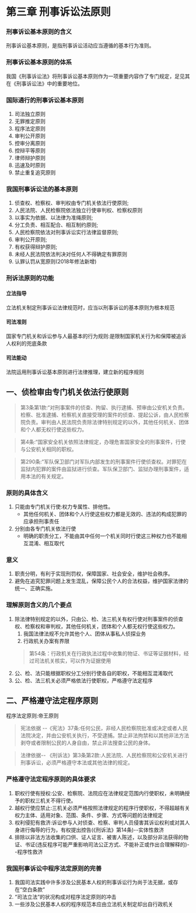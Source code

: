 # 第三章 刑事诉讼法原则
### 刑事诉讼基本原则的含义
刑事诉讼基本原则，是指刑事诉讼活动应当遵循的基本行为准则。
### 刑事诉讼基本原则的体系
我国《刑事诉讼法》将刑事诉讼基本原则作为一项重要内容作了专门规定，足见其在《刑事诉讼法》中的重要地位。
### 国际通行的刑事诉讼基本原则
1. 司法独立原则
2. 无罪推定原则
3. 程序法定原则
4. 审判公开原则
5. 控审分离原则
6. 控辩平等原则
7. 律师辩护原则
8. 迅速及时原则
9. 禁止重复追究原则
### 我国刑事诉讼法的基本原则
1. 侦查权、检察权、审判权由专门机关依法行使原则;
2. 人民法院、人民检察院依法独立行使审判权、检察权原则
3. 以事实为依据、以法律为准绳原则;
4. 分工负责、相互配合、相互制约原则;
5. 人民检察院依法对刑事诉讼实行法律监督原则;
6. 审判公开原则;
7. 有权获得辩护原则;
8. 未经人民法院依法判决对任何人不得确定有罪原则
9. 认罪认罚从宽原则(2018年修法新增)
### 刑诉法原则的功能
#### 立法指导
立法机关制定刑事诉讼法律规范时，应当以刑事诉讼的基本原则为根本规范
#### 司法准则
国家专门机关和诉讼参与人最基本的行为规则:是限制国家机关行为和保障被追诉人权利的兜底条款
#### 司法能动
法院运用刑事诉讼基本原则进行法律推理，建立新的程序规则
## 一、侦检审由专门机关依法行使原则
>第3条第1款:“对刑事案件的侦查、拘留、执行逮捕、预审由公安机关负责。检察、批准逮捕、检察机关直接受理的案件的侦查、提起公诉，由人民检察院负责。审判由人民法院负责除法律特别规定的以外，其他任何机关、团体和个人都无权行使这些权力。

>第4条:“国家安全机关依照法律规定，办理危害国家安全的刑事案件，行使与公安机关相同的职权。

>第290条:“军队保卫部门对军队内部发生的刑事案件行使侦查权。对罪犯在监狱内犯罪的案件由监狱进行侦查。军队保卫部门、监狱办理刑事案件，适用本法的有关规定。
### 原则的具体含义
1. 只能由专门机关行使:权力专属性、排他性。
   - 其他任何机关、团体和个人行使这些权力都是无效的、违法的构成犯罪的应承担刑事责任
2. 分别由各专门机关依法行使
   - 明确的职责分工，不能由其中任何一个机关同时行使这三种权力也不能相互混淆、相互取代
### 意义
1. 职责分明，有利于实现刑罚权，保障国家、社会安全，维护社会秩序。
2. 避免在追究犯罪问题上发生混乱，保障公民个人的合法权益，维护国家法律的统一、正确实施。
### 理解原则含义的几个要点
1. 除法律特别规定的以外，只由公、检、法三机关有权行使对刑事案件的侦查权、检察权和审判权，其他任何机关，团体和个人都无权行使这些权力。
   1. 我国法律法规不允许其他个人、团体从事私人侦探业务
   2. 行政机关办案有界限
    >第54条：行政机关在行政执法过程中收集的物证、书证等证据材料，经过司法机关核实，可以作为证据使用
2. 公、检、法只能根据职权分工分别行使各自的职权，不能相互混淆取代
3. 公、检、法三机关必须严格依法行使职权，严格遵守法定程序
## 二、严格遵守法定程序原则
程序法定原则:帝王原则
>宪法依据 --《宪法》37条:任何公民，非经人民检察院批准或决定或者人民法院决定，并由公安机关执行，不受逮捕。禁止非法拘禁和以其他非法方法剥夺或者限制公民的人身自由，禁止非法搜查公民的身体。

>法律依据-- 《刑诉法》第3条第2款:人民法院、人民检察院和公安机关进行刑事诉讼，必须严格遵守本法或其他法律的规定。
### 严格遵守法定程序原则的具体要求
1. 职权行使有授权:公安、检察院、法院应在法律规定范围内行使职权，未明确授予的职权三机关不得行使。
2. 越权行使应禁止:三机关必须严格按照法律规定的程序行使职权，不得超越有关权力主体、适用对象、范围、条件、步骤、方式等问题的法律规定
3. 权利侵犯有救济:诉讼参与人对侦查、检察、审判人员侵害其诉讼权利或对其人身进行侮辱的行为，有权提出控告(《刑诉法》第14条)--实体性救济
4. 排除以非法方法收集的口供、证人证言、被害人陈述，以及部分非法获得的物证、书证(违反程序可能严重影响司法公正方式、不能补正或作出合理解释的)--程序性救济
### 我国刑事诉讼中程序法定原则的完善
1. 我国司法实践中许多涉及公民基本人权的刑事诉讼行为尚于法无据，或存在“空白条款”
2. “司法立法”的状况构成对程序法定原则的冲击
3. 一些涉及公民基本人权的程序规范本应由立法机关制定却出自行政机关
